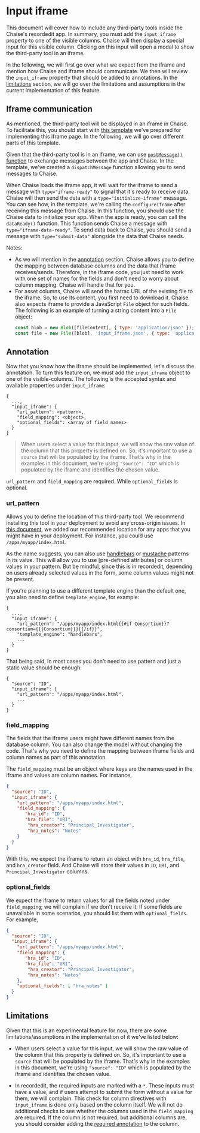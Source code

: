 # Input iframe

This document will cover how to include any third-party tools inside the Chaise's recordedit app. In summary, you must add the `input_iframe` property to one of the visible columns. Chaise will then display a special input for this visible column. Clicking on this input will open a modal to show the third-party tool in an iframe.

In the following, we will first go over what we expect from the iframe and mention how Chaise and iframe should communicate. We then will review the `input_iframe` property that should be added to annotations.  In the [limitations](#limitations) section, we will go over the limitations and assumptions in the current implementation of this feature.

## Iframe communication

As mentioned, the third-party tool will be displayed in an iframe in Chaise. To facilitate this, you should start with [this template](input-iframe-template.html) we've prepared for implementing this iframe page. In the following, we will go over different parts of this template.

Given that the third-party tool is in an iframe, we can use [`postMessage()` function](https://developer.mozilla.org/en-US/docs/Web/API/Window/postMessage) to exchange messages between the app and Chaise. In the template, we've created a `dispatchMessage` function allowing you to send messages to Chaise.

When Chaise loads the iframe app, it will wait for the iframe to send a message with `type="iframe-ready"` to signal that it's ready to receive data. Chaise will then send the data with a `type="initialize-iframe"` message. You can see how, in the template, we're calling the `configureIframe` after receiving this message from Chaise. In this function, you should use the Chaise data to initialize your app. When the app is ready, you can call the `dataReady()` function. This function sends Chaise a message with `type="iframe-data-ready"`. To send data back to Chaise, you should send a message with `type="submit-data"` alongside the data that Chaise needs.

Notes:
- As we will mention in the [annotation](#annotation) section, Chaise allows you to define the mapping between database columns and the data that iframe receives/sends. Therefore, in the iframe code, you just need to work with one set of names for the fields and don't need to worry about column mapping. Chaise will handle that for you.
- For asset columns, Chaise will send the hatrac URL of the existing file to the iframe. So, to use its content, you first need to download it. Chaise also expects iframe to provide a JavaScript `File` object for such fields. The following is an example of turning a string content into a `File` object:
  ```js
  const blob = new Blob([fileContent], { type: 'application/json' });
  const file = new File([blob], 'input_iframe.json', { type: 'application/json' });
  ```

## Annotation

Now that you know how the iframe should be implemented, let's discuss the annotation. To turn this feature on, we must add the `input_iframe` object to one of the visible-columns. The following is the accepted syntax and available properties under `input_iframe`:

```
{
  ...,
  "input_iframe": {
    "url_pattern": <pattern>,
    "field_mapping": <object>,
    "optional_fields": <array of field names>
  }
}
```

> When users select a value for this input, we will show the raw value of the column that this property is defined on. So, it's important to use a `source` that will be populated by the iframe. That's why in the examples in this document, we're using `"source": "ID"` which is populated by the iframe and identifies the chosen value.

`url_pattern` and `field_mapping` are required. While `optional_fields` is optional.

### url_pattern

Allows you to define the location of this third-party tool. We recommend installing this tool in your deployment to avoid any cross-origin issues. In [this document](https://github.com/informatics-isi-edu/deriva-react-template/blob/main/docs/dev-docs/dev-guide.md#recommended-location-for-the-apps), we added our recommended location for any apps that you might have in your deployment. For instance, you could use `/apps/myapp/index.html`.

As the name suggests, you can also use [handlebars](handlebars.md) or [mustache](mustache-templating.md) patterns in its value. This will allow you to use [pre-defined attributes] or column values in your pattern. But be mindful, since this is in recordedit, depending on users already selected values in the form, some column values might not be present.

If you're planning to use a different template engine than the default one, you also need to define `template_engine`, for example:

```
{
  ...,
  "input_iframe": {
    "url_pattern": "/apps/myapp/index.html{{#if Consortium}}?consortium={{{Consortium}}}{{/if}}",
    "template_engine": "handlebars",
    ...
  }
}
```

That being said, in most cases you don't need to use pattern and just a static value should be enough:

```
{
  "source": "ID",
  "input_iframe": {
    "url_pattern": "/apps/myapp/index.html",
    ...
  }
}
```


### field_mapping

The fields that the iframe users might have different names from the database column. You can also change the model without changing the code. That's why you need to define the mapping between iframe fields and column names as part of this annotation.

The `field_mapping` must be an object where keys are the names used in the iframe and values are column names. For instance,

```json
{
  "source": "ID",
  "input_iframe": {
    "url_pattern": "/apps/myapp/index.html",
    "field_mapping": {
       "hra_id": "ID",
       "hra_file": "URI",
        "hra_creator": "Principal_Investigator",
        "hra_notes": "Notes"
    }
  }
}
```

With this, we expect the iframe to return an object with `hra_id`, `hra_file`, and `hra_creator` field. And Chaise will store their values in `ID`, `URI`, and `Principal_Investigator` columns.

### optional_fields

We expect the iframe to return values for all the fields noted under `field_mapping`; we will complain if we don't receive it. If some fields are unavailable in some scenarios, you should list them with `optional_fields`.   For example,

```json
{
  "source": "ID",
  "input_iframe": {
    "url_pattern": "/apps/myapp/index.html",
    "field_mapping": {
       "hra_id": "ID",
       "hra_file": "URI",
        "hra_creator": "Principal_Investigator",
        "hra_notes": "Notes"
    },
    "optional_fields": [ "hra_notes" ]
  }
}
```

## Limitations

Given that this is an experimental feature for now, there are some limitations/assumptions in the implementation of it we've listed below:

- When users select a value for this input, we will show the raw value of the column that this property is defined on. So, it's important to use a `source` that will be populated by the iframe. That's why in the examples in this document, we're using `"source": "ID"` which is populated by the iframe and identifies the chosen value.

- In recordedit, the required inputs are marked with a `*`. These inputs must have a value, and if users attempt to submit the form without a value for them, we will complain. This check for column directives with `input_iframe` is done only based on the column itself. We will not do additional checks to see whether the columns used in the `field_mapping` are required. If the column is not required, but additional columns are, you should consider adding the [required annotation](https://github.com/informatics-isi-edu/ermrestjs/blob/master/docs/user-docs/annotation.md#tag-2018-required) to the column.
